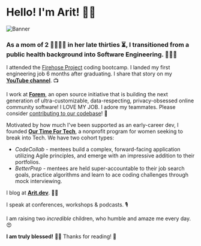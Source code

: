# Hello! I'm Arit! 👋🏾

![Banner](https://i.ibb.co/S6cHcjM/github-readme-banner.png)

### As a mom of 2 👨‍👩‍👧‍👦  in her late thirties ⏳, I transitioned from a public health background into Software Engineering. 👩🏽‍💻

I attended the [Firehose Project](https://thefirehoseproject.com/) coding bootcamp. I landed my first engineering job 6 months after graduating. I share that story on my [**YouTube channel**](https://www.youtube.com/watch?v=rc5AyncB_Xw). 📺

I work at [**Forem**](https://www.forem.com/), an open source initiative that is building the next generation of ultra-customizable, data-respecting, privacy-obsessed online community software! I LOVE MY JOB. I adore my teammates. Please consider [contributing to our codebase](https://github.com/forem/forem)! 🌱

Motivated by how much I've been supported as an early-career dev, I founded [**Our Time For Tech**](https://ourtimefortech.org/), a nonprofit program for women seeking to break into Tech.
We have two cohort types:
 - *CodeCollab* - mentees build a complex, forward-facing application utilizing Agile principles, and emerge with an impressive addition to their portfolios.
 - *BetterPrep* - mentees are held super-accountable to their job search goals, practice algorithms and learn to ace coding challenges through mock interviewing.

I blog at [**Arit.dev**](https://arit.dev). ✍🏾

I speak at conferences, workshops & podcasts. 🎙️ 

I am raising two *incredible* children, who humble and amaze me every day. 😍

**I am truly blessed!** 🙏🏾 Thanks for reading! 💛
